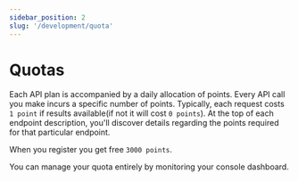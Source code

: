 ```yaml
---
sidebar_position: 2
slug: '/development/quota'
---
```


# Quotas

Each API plan is accompanied by a daily allocation of points. Every API call you make incurs a specific number of points. Typically, each request costs `1 point` if results available(if not it will cost `0 points`). At the top of each endpoint description, you'll discover details regarding the points required for that particular endpoint.

When you register you get free `3000 points`.

You can manage your quota entirely by monitoring your console dashboard.
